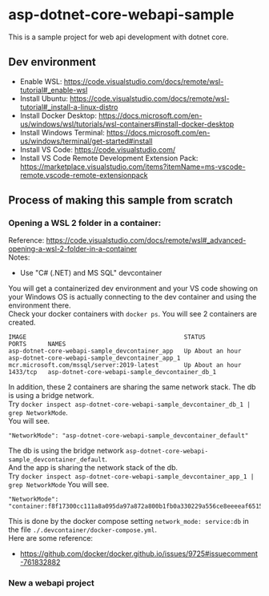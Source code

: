 # asp-dotnet-core-webapi-sample
This is a sample project for web api development with dotnet core.
## Dev environment
* Enable WSL: https://code.visualstudio.com/docs/remote/wsl-tutorial#_enable-wsl
* Install Ubuntu: https://code.visualstudio.com/docs/remote/wsl-tutorial#_install-a-linux-distro
* Install Docker Desktop: https://docs.microsoft.com/en-us/windows/wsl/tutorials/wsl-containers#install-docker-desktop
* Install Windows Terminal: https://docs.microsoft.com/en-us/windows/terminal/get-started#install
* Install VS Code: https://code.visualstudio.com/
* Install VS Code Remote Development Extension Pack: https://marketplace.visualstudio.com/items?itemName=ms-vscode-remote.vscode-remote-extensionpack
## Process of making this sample from scratch
### Opening a WSL 2 folder in a container: 
Reference: https://code.visualstudio.com/docs/remote/wsl#_advanced-opening-a-wsl-2-folder-in-a-container  
Notes:
* Use "C# (.NET) and MS SQL" devcontainer

You will get a containerized dev environment and your VS code showing on your Windows OS is actually connecting to the dev container and using the environment there.  
Check your docker containers with `docker ps`. You will see 2 containers are created.
```
IMAGE                                            STATUS             PORTS      NAMES
asp-dotnet-core-webapi-sample_devcontainer_app   Up About an hour              asp-dotnet-core-webapi-sample_devcontainer_app_1
mcr.microsoft.com/mssql/server:2019-latest       Up About an hour   1433/tcp   asp-dotnet-core-webapi-sample_devcontainer_db_1
```
In addition, these 2 containers are sharing the same network stack.
The db is using a bridge network.  
Try `docker inspect asp-dotnet-core-webapi-sample_devcontainer_db_1 | grep NetworkMode`.  
You will see.
```
"NetworkMode": "asp-dotnet-core-webapi-sample_devcontainer_default"
```
The db is using the bridge network `asp-dotnet-core-webapi-sample_devcontainer_default`.  
And the app is sharing the network stack of the db.  
Try `docker inspect asp-dotnet-core-webapi-sample_devcontainer_app_1 | grep NetworkMode`
You will see.
```
"NetworkMode": "container:f8f17300cc111a8a095da97a872a800b1fb0a330229a556ce8eeeeaf65155a58"
```
This is done by the docker compose setting `network_mode: service:db` in the file `./.devcontainer/docker-compose.yml`.  
Here are some reference:
* https://github.com/docker/docker.github.io/issues/9725#issuecomment-761832882
### New a webapi project